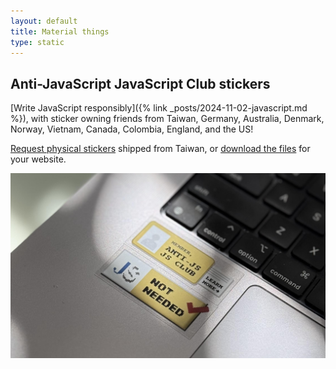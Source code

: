 ```yaml
---
layout: default
title: Material things
type: static
---
```


## Anti-JavaScript JavaScript Club stickers

[Write JavaScript responsibly]({% link _posts/2024-11-02-javascript.md %}), with sticker owning friends from Taiwan, Germany, Australia, Denmark, Norway, Vietnam, Canada, Colombia, England, and the US!

[Request physical stickers](https://airtable.com/app9Az0zOytgcTTl6/shrkl4nqJsn7p7w5U) shipped from Taiwan, or [download the files](https://github.com/muan/anti-js-js.club/issues/1) for your website.

![Two stickers with old school 88 × 31 banner design on a laptop. One reads “Member, Anti-JS JS Club, learn more” like a membership card with a pamphlet behind, the other reads “JS, Not Needed” with a red checkmark in the old W3C compliance banner style.](/images/anti-js.png)
